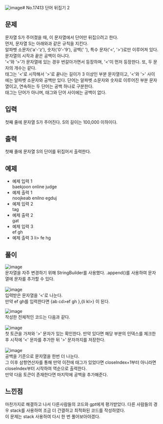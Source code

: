 ![image](https://github.com/user-attachments/assets/6f9fa9a8-5a79-48c5-94d8-00e79191e0b6)# No.17413 단어 뒤집기 2

## 문제
문자열 S가 주어졌을 때, 이 문자열에서 단어만 뒤집으려고 한다.<br>
먼저, 문자열 S는 아래와과 같은 규칙을 지킨다.<br>
알파벳 소문자('a'-'z'), 숫자('0'-'9'), 공백(' '), 특수 문자('<', '>')로만 이루어져 있다.<br>
문자열의 시작과 끝은 공백이 아니다.<br>
'<'와 '>'가 문자열에 있는 경우 번갈아가면서 등장하며, '<'이 먼저 등장한다. 또, 두 문자의 개수는 같다.<br>
태그는 '<'로 시작해서 '>'로 끝나는 길이가 3 이상인 부분 문자열이고, '<'와 '>' 사이에는 알파벳 소문자와 공백만 있다. 단어는 알파벳 소문자와 숫자로 이루어진 부분 문자열이고, 연속하는 두 단어는 공백 하나로 구분한다. <br>
태그는 단어가 아니며, 태그와 단어 사이에는 공백이 없다.

## 입력
첫째 줄에 문자열 S가 주어진다. S의 길이는 100,000 이하이다.

## 출력
첫째 줄에 문자열 S의 단어를 뒤집어서 출력한다.

## 예제
<ul>
<li>예제 입력 1 </li>
baekjoon online judge
<li>예제 출력 1 </li>
noojkeab enilno egduj
<li>예제 입력 2 </li>
<open>tag<close>
<li>예제 출력 2 </li>
<open>gat<close>
<li>예제 입력 3 </li>
<ab cd>ef gh<ij kl>
<li>예제 출력 3 </ij>li>
<ab cd>fe hg<ij kl>
</ul>

## 풀이

![image](https://github.com/user-attachments/assets/e0701cab-e5f8-4e98-bac5-a1f6e39f6669)<br>
문자열을 자주 변경하기 위해 StringBuilder를 사용했다. .append()를 사용하여 문자열에 문자를 추가할 수 있다.<br>
<br>
![image](https://github.com/user-attachments/assets/c49c53b3-d924-406a-af9e-accdb586e75a)<br>
입력받은 문자열을 '<'로 나눈다.<br>
만약 <ab cd>ef gh<ij kl>를 입력한다면 {ab cd>ef gh },{li kl>} 이 된다.<br>

![image](https://github.com/user-attachments/assets/68a87147-7a4a-4d59-8c7f-c07a8859a0e8)<br>
작성한 전체적인 코드는 다음과 같다.<br>
<br>
![image](https://github.com/user-attachments/assets/d363584d-931a-4e1c-8829-7c0420f95648)<br>
첫 토큰을 가져와 '>' 문자가 있는 확인한다. 만약 있다면 해당 부분의 인덱스를 체크한 후 시작에 '<' 문자를 추가한 뒤 '>' 문자까지를 저장한다.<br>
<br>
![image](https://github.com/user-attachments/assets/8579491b-0336-4e2c-9b24-8e05d4327990)<br>
공백을 기준으로 문자열을 한번 더 나눈다.<br>
그 이후 삼항연산자를 통해 만약 이전에 태그가 있었다면 closeIndex+1부터 아니라면 closeIndex부터 시작하여 역순으로 출력한다.<br>
만약 다음 토큰이 존재한다면 마지막에 공백을 추가해준다.<br>

## 느낀점
마찬가지로 해결하고 나서 다른사람들의 코드와 gpt에게 평가받았다. 다른 사람들의 경우 stack를 사용하여 조금 더 간결하고 최적화된 코드를 작성하였다.<br>
이 문제는 stack 사용하여 다시 한 번 풀어보아야겠다.
